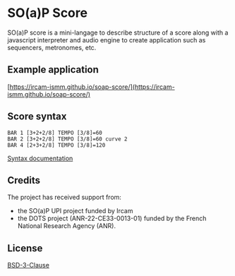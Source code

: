 # SO(a)P Score

SO(a)P score is a mini-langage to describe structure of a score along with a javascript interpreter and audio engine to create application such as sequencers, metronomes, etc.

## Example application

[https://ircam-ismm.github.io/soap-score/](https://ircam-ismm.github.io/soap-score/)

## Score syntax

```
BAR 1 [3+2+2/8] TEMPO [3/8]=60
BAR 2 [3+2+2/8] TEMPO [3/8]=60 curve 2
BAR 4 [2+3+2/8] TEMPO [3/8]=120
```

[Syntax documentation](./docs/SYNTAX.md)

## Credits

The project has received support from:
- the SO(a)P UPI project funded by Ircam 
- the DOTS project (ANR-22-CE33-0013-01) funded by the French National Research Agency (ANR).

## License

[BSD-3-Clause](./LICENSE)
